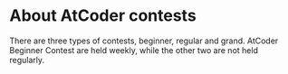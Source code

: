 # About AtCoder contests

There are three types of contests, beginner, regular and grand. AtCoder Beginner Contest are held weekly, while the other two are not held regularly.
